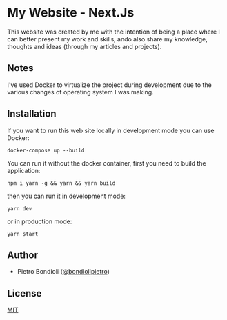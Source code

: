 # My Website - Next.Js
This website was created by me with the intention of being a place where I can better present my work and skills, ando also share my knowledge, thoughts and ideas (through my articles and projects). 

## Notes
I've used Docker to virtualize the project during development due to the various changes of operating system I was making.

## Installation
If you want to run this web site locally in development mode you can use Docker:
```
docker-compose up --build
```
You can run it without the docker container, first you need to build the application:
```
npm i yarn -g && yarn && yarn build
```
then you can run it in development mode:
```
yarn dev
```
or in production mode:
```
yarn start
```

## Author
- Pietro Bondioli ([@bondiolipietro](https://github.com/bondiolipietro))

## License
[MIT](LICENSE)
